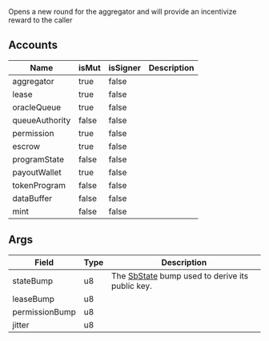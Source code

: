 Opens a new round for the aggregator and will provide an incentivize reward to the caller

## Accounts

| Name           | isMut | isSigner | Description |
| -------------- | ----- | -------- | ----------- |
| aggregator     | true  | false    |             |
| lease          | true  | false    |             |
| oracleQueue    | true  | false    |             |
| queueAuthority | false | false    |             |
| permission     | true  | false    |             |
| escrow         | true  | false    |             |
| programState   | false | false    |             |
| payoutWallet   | true  | false    |             |
| tokenProgram   | false | false    |             |
| dataBuffer     | false | false    |             |
| mint           | false | false    |             |

## Args

| Field          | Type | Description                                                                     |
| -------------- | ---- | ------------------------------------------------------------------------------- |
| stateBump      | u8   | The [SbState](/solana/idl/accounts/SbState) bump used to derive its public key. |
| leaseBump      | u8   |                                                                                 |
| permissionBump | u8   |                                                                                 |
| jitter         | u8   |                                                                                 |
